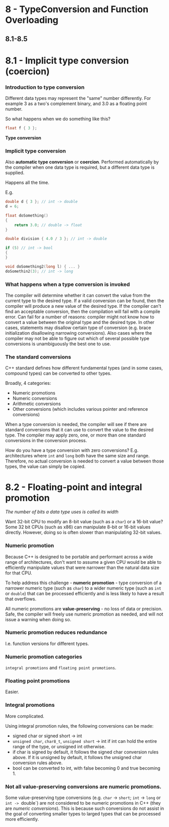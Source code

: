 # 8 - TypeConversion and Function Overloading

8.1-8.5
-------

# 8.1 - Implicit type conversion (coercion)

### Introduction to type conversion
Different data types may represent the "same" number differently. For example 3 as a two's
complement binary, and 3.0 as a floating point number.

So what happens when we do something like this?

```c++
float f { 3 };
```

**Type conversion**

### Implicit type conversion
Also **automatic type conversion** or **coercion**. Performed automatically by the
compiler when one data type is required, but a different data type is supplied.

Happens all the time.

E.g.

```c++
double d { 3 }; // int -> double
d = 6;

float doSomething()
{
    return 3.0; // double -> float
}

double division { 4.0 / 3 }; // int -> double

if (5) // int -> bool
{
}

void doSomething2(long l) { ... }
doSomethin2(3); // int -> long
```

### What happens when a type conversion is invoked

The compiler will determine whether it can convert the value from the current type to the
desired type. If a valid conversion can be found, then the compiler will produce a new
value of the desired type. If the compiler can't find an acceptable conversion, then the
compilation will fail with a compile error. Can fail for a number of reasons: compiler
might not know how to convert a value between the original type and the desired type. In
other cases, statements may disallow certain type of conversion (e.g. brace initialization
disallowing narrowing conversions). Also cases where the compiler may not be able to
figure out which of several possible type conversions is unambiguously the best one to
use.

### The standard conversions
C++ standard defines how different fundamental types (and in some cases, compound types)
can be converted to other types.

Broadly, 4 categories:
* Numeric promotions
* Numeric conversions
* Arithmetic conversions
* Other conversions (which includes various pointer and reference conversions)

When a type conversion is needed, the compiler will see if there are standard conversions
that it can use to convert the value to the desired type. The compiler may apply zero,
one, or more than one standard conversions in the conversion process.

How do you have a type conversion with zero conversions? E.g. architectures where `int`
and `long` both have the same size and range. Therefore, no actual conversion is needed to
convert a value between those types, the value can simply be copied.



# 8.2 - Floating-point and integral promotion

*The number of bits a data type uses is called its width*

Want 32-bit CPU to modify an 8-bit value (such as a `char`) or a 16-bit value? Some 32 bit
CPUs (such as x86) can manipulate 8-bit or 16-bit values directly. However, doing so is
often slower than manipulating 32-bit values.

### Numeric promotion
Because C++ is designed to be portable and performant across a wide range of
architectures, don't want to assume a given CPU would be able to efficiently manipulate
values that were narrower than the natural data size for that CPU.

To help address this challenge - **numeric promotion** - type conversion of a narrower
numeric type (such as `char`) to a wider numeric type (such as `int` or `double`) that can
be processed efficiently and is less likely to have a result that overflows.

All numeric promotions are **value-preserving** - no loss of data or precision. Safe, the
compiler will freely use numeric promotion as needed, and will not issue a warning when
doing so.

### Numeric promotion reduces redundance
I.e. function versions for different types.

### Numeric promotion categories
`integral promotions` and `floating point promotions`.

### Floating point promotions
Easier.

### Integral promotions
More complicated.

Using integral promotion rules, the following conversions can be made:
* signed char or signed short -> int
* `unsigned char`, `char8_t`, `unsigned short` -> int if int can hold the entire range of
  the type, or unsigned int otherwise.
* if char is signed by default, it follows the signed char conversion rules above. If it
  is unsigned by default, it follows the unsigned char conversion rules above.
* bool can be converted to int, with false becoming 0 and true becoming 1.

### Not all value-preserving conversions are numeric promotions.
Some value-preserving type conversions (e.g. `char` -> `short`; `int` -> `long` or `int ->
`double`) are not considered to be numeric promotions in C++ (they are *numeric
conversions*). This is because such conversions do not assist in the goal of converting
smaller types to larged types that can be processed more efficiently.
